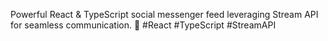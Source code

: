 Powerful React & TypeScript social messenger feed leveraging Stream API for seamless communication. 🚀 #React #TypeScript #StreamAPI
